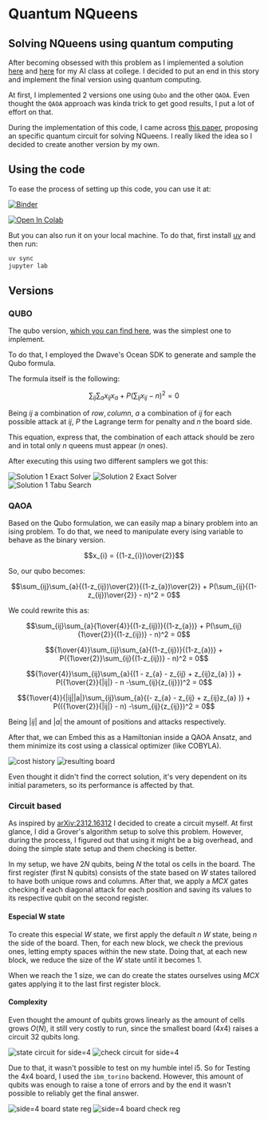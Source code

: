 # Quantum NQueens

## Solving NQueens using quantum computing 

After becoming obsessed with this problem as I implemented a solution [here](https://github.com/Dpbm/n-rainhas) and [here](https://github.com/Dpbm/faculdade/tree/master/quarto-ano/python/my-nqueens) for my AI class at college. I decided to put an end in this story and implement the final version using quantum computing.

At first, I implemented 2 versions one using `Qubo` and the other `QAOA`. Even thought the `QAOA` approach was kinda trick to get good results, I put a lot of effort on that. 

During the implementation of this code, I came across [this paper](https://arxiv.org/pdf/2312.16312), proposing an specific quantum circuit for solving NQueens. I really liked the idea so I decided to create another version by my own.

## Using the code

To ease the process of setting up this code, you can use it at:

[![Binder](https://mybinder.org/badge_logo.svg)](https://mybinder.org/v2/gh/Dpbm/qnqueens/HEAD)

[![Open In Colab](https://colab.research.google.com/assets/colab-badge.svg)](https://colab.research.google.com/github/Dpbm/qnqueens/)

But you can also run it on your local machine. To do that, first install [uv](https://github.com/astral-sh/uv) and then run:

```bash
uv sync
jupyter lab
```

## Versions

### QUBO

The qubo version, [which you can find here](./qubo.ipynb), was the simplest one to implement.

To do that, I employed the Dwave's Ocean SDK to generate and sample the Qubo formula.

The formula itself is the following:

$$\sum_{ij}\sum_{a}x_{ij}x_{a} + P(\sum_{ij}x_{ij} - n)^2 = 0$$

Being $ij$ a combination of $row,column$, $a$ a combination of $ij$ for each possible attack at $ij$, $P$ the Lagrange term for penalty and $n$ the board side.

This equation, express that, the combination of each attack should be zero and in total only $n$ queens must appear ($n$ ones).

After executing this using two different samplers we got this:

![Solution 1 Exact Solver](./Qubo%20Solution%201%20Exact%20Solver.png)
![Solution 2 Exact Solver](./Qubo%20Solution%202%20Exact%20Solver.png)
![Solution 1 Tabu Search](./Qubo%20Solution%201%20Tabu%20Search.png)

### QAOA

Based on the Qubo formulation, we can easily map a binary problem into an ising problem. To do that, we need to manipulate every ising variable to behave as the binary version.

$$x_{i} = {(1-z_{i})\over{2}}$$

So, our qubo becomes:


$$\sum_{ij}\sum_{a}{(1-z_{ij})\over{2}}{(1-z_{a})\over{2}} + P(\sum_{ij}{(1-z_{ij})\over{2}} - n)^2 = 0$$

We could rewrite this as:

$$\sum_{ij}\sum_{a}{1\over{4}}{(1-z_{ij})}{(1-z_{a})} + P(\sum_{ij}{1\over{2}}{(1-z_{ij})} - n)^2 = 0$$

$${1\over{4}}\sum_{ij}\sum_{a}{(1-z_{ij})}{(1-z_{a})} + P({1\over{2}}\sum_{ij}{(1-z_{ij})} - n)^2 = 0$$

$${1\over{4}}\sum_{ij}\sum_{a}{(1 - z_{a} - z_{ij} + z_{ij}z_{a} )} + P({1\over{2}}{|ij|} - n -\sum_{ij}{z_{ij}})^2 = 0$$

$${1\over{4}}{|ij||a|}\sum_{ij}\sum_{a}{(- z_{a} - z_{ij} + z_{ij}z_{a} )} + P(({1\over{2}}{|ij|} - n) -\sum_{ij}{z_{ij}})^2 = 0$$

Being $|ij|$ and $|a|$ the amount of positions and attacks respectively.

After that, we can Embed this as a Hamiltonian inside a QAOA Ansatz, and them minimize its cost using a classical optimizer (like COBYLA).

![cost history](./cost-history-qaoa.png)
![resulting board](./solution-board-qaoa-0111011000000011.png)

Even thought it didn't find the correct solution, it's very dependent on its initial parameters, so its performance is affected by that.

### Circuit based

As inspired by [arXiv:2312.16312](https://arxiv.org/abs/2312.16312) I decided to create a circuit myself. At first glance, I did a Grover's algorithm setup to solve this problem. However, during the process, I figured out that using it might be a big overhead, and doing the simple state setup and them checking is better.

In my setup, we have $2N$ qubits, being $N$ the total os cells in the board. The first register (first N qubits) consists of the state based on $W$ states tailored to have both unique rows and columns. After that, we apply a $MCX$ gates checking if each diagonal attack for each position and saving its values to its respective qubit on the second register.


#### Especial W state

To create this especial $W$ state, we first apply the default $n$ $W$ state, being $n$ the side of the board. Then, for each new block, we check the previous ones, letting empty spaces within the new state. Doing that, at each new block, we reduce the size of the $W$ state until it becomes $1$.

When we reach the $1$ size, we can do create the states ourselves using $MCX$ gates applying it to the last first register block.

#### Complexity

Even thought the amount of qubits grows linearly as the amount of cells grows $O(N)$, it still very costly to run, since the smallest board ($4x4$) raises a circuit $32$ qubits long.

![state circuit for side=4](./n=4-board-state.png)
![check circuit for side=4](./n=4-board-check.png)

Due to that, it wasn't possible to test on my humble intel i5. So for Testing the $4x4$ board, I used the `ibm_torino` backend. However, this amount of qubits was enough to raise a tone of errors and by the end it wasn't possible to reliably get the final answer.

![side=4 board state reg](./n=4-board-state-reg-ibm_torino.png)
![side=4 board check reg](./n=4-board-check-reg-ibm_torino.png)